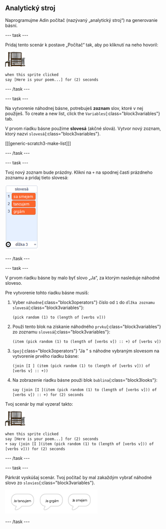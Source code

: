 ## Analytický stroj

Naprogramujme Adin počítač (nazývaný „analytický stroj“) na generovanie básní.

\--- task \---

Pridaj tento scenár k postave „Počítač“ tak, aby po kliknutí na neho hovoril:

![postava počítač](images/computer-sprite.png)

```blocks3
when this sprite clicked
say [Here is your poem...] for (2) seconds
```

\--- /task \---

\--- task \---

Na vytvorenie náhodnej básne, potrebuješ **zoznam** slov, ktoré v nej použiješ. To create a new list, click the `Variables`{:class="block3variables"} tab.

V prvom riadku básne použime **slovesá** (akčné slová). Vytvor nový zoznam, ktorý nazvi `slovesá`{:class="block3variables"}.

[[[generic-scratch3-make-list]]]

\--- /task \---

\--- task \---

Tvoj nový zoznam bude prázdny. Klikni na `+` na spodnej časti prázdneho zoznamu a pridaj tieto slovesá:

![zoznam so zvýrazneným +](images/poetry-verbs-annotated.png)

\--- /task \---

\--- task \---

V prvom riadku básne by malo byť slovo „Ja“, za ktorým nasleduje náhodné sloveso.

Pre vytvorenie tohto riadku básne musíš:

1. Vyber `náhodne`{:class="block3operators"} číslo od `1` do `dĺžka zoznamu slovesá`{:class="block3variables"}:
    
    ```blocks3
    (pick random (1) to (length of [verbs v]))
    ```

2. Použi tento blok na získanie náhodného `prvku`{:class="block3variables"} zo zoznamu `slovesá`{:class="block3variables"}:
    
    ```blocks3
    (item (pick random (1) to (length of [verbs v]) :: +) of [verbs v])
    ```

3. `Spoj`{:class="block3operators"} "Ja " s náhodne vybraným slovesom na vytvorenie prvého riadku básne:
    
    ```blocks3
    (join [I ] (item (pick random (1) to (length of [verbs v])) of [verbs v] :: +))
    ```

4. Na zobrazenie riadku básne použi blok `bublina`{:class="block3looks"}:
    
    ```blocks3
    say (join [I ](item (pick random (1) to (length of [verbs v])) of [verbs v]) :: +) for (2) seconds
    ```

Tvoj scenár by mal vyzerať takto:

![postava počítač](images/computer-sprite.png)

```blocks3
when this sprite clicked
say [Here is your poem...] for (2) seconds
+ say (join [I ](item (pick random (1) to (length of [verbs v])) of [verbs v])) for (2) seconds
```

\--- /task \---

\--- task \---

Párkrát vyskúšaj scenár. Tvoj počítač by mal zakaždým vybrať náhodné slovo zo `slovies`{:class="block3variables"}.

![3 bubliny s rôznym obsahom](images/poetry-random-test.png)

\--- /task \---